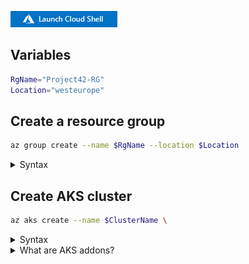 [![CloudShell](AzureFriday/img/launch-cloud-shell.png)](https://shell.azure.com/bash)

## Variables
```bash
RgName="Project42-RG"
Location="westeurope"
```

## Create a resource group
```bash
az group create --name $RgName --location $Location
```

<details><summary>Syntax</summary>

[Microsoft docs](https://docs.microsoft.com/en-us/cli/azure/group?view=azure-cli-latest#az-group-create)
</details>


## Create AKS cluster
```bash
az aks create --name $ClusterName \

```

<details><summary>Syntax</summary>

[Microsoft docs](https://docs.microsoft.com/en-us/cli/azure/aks?view=azure-cli-latest#az-aks-create) 
</details>

<details><summary>What are AKS addons?</summary>

[Kubernetes Addons - Concept by Google](https://kubernetes.io/docs/concepts/cluster-administration/addons/)

[HTTP application routing](https://docs.microsoft.com/de-de/azure/aks/http-application-routing)

[Azure Monitor for containers overview](https://docs.microsoft.com/en-us/azure/azure-monitor/insights/container-insights-overview)
</details>

